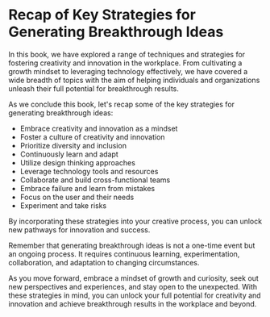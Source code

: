 Recap of Key Strategies for Generating Breakthrough Ideas
=================================================================================

In this book, we have explored a range of techniques and strategies for fostering creativity and innovation in the workplace. From cultivating a growth mindset to leveraging technology effectively, we have covered a wide breadth of topics with the aim of helping individuals and organizations unleash their full potential for breakthrough results.

As we conclude this book, let's recap some of the key strategies for generating breakthrough ideas:

* Embrace creativity and innovation as a mindset
* Foster a culture of creativity and innovation
* Prioritize diversity and inclusion
* Continuously learn and adapt
* Utilize design thinking approaches
* Leverage technology tools and resources
* Collaborate and build cross-functional teams
* Embrace failure and learn from mistakes
* Focus on the user and their needs
* Experiment and take risks

By incorporating these strategies into your creative process, you can unlock new pathways for innovation and success.

Remember that generating breakthrough ideas is not a one-time event but an ongoing process. It requires continuous learning, experimentation, collaboration, and adaptation to changing circumstances.

As you move forward, embrace a mindset of growth and curiosity, seek out new perspectives and experiences, and stay open to the unexpected. With these strategies in mind, you can unlock your full potential for creativity and innovation and achieve breakthrough results in the workplace and beyond.
